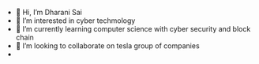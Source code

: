 - 👋 Hi, I’m Dharani Sai
- 👀 I’m interested in cyber techmology
- 🌱 I’m currently learning computer science with cyber security and block chain
- 💞️ I’m looking to collaborate on tesla group of companies
-

<!---
dharanisai-2209/dharanisai-2209 is a ✨ special ✨ repository because its `README.md` (this file) appears on your GitHub profile.
You can click the Preview link to take a look at your changes.
--->
